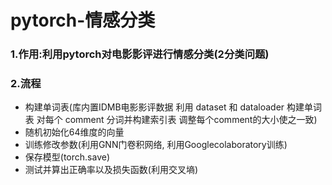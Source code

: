 # pytorch-情感分类
### 1.作用:利用pytorch对电影影评进行情感分类(2分类问题)
### 2.流程

  * 构建单词表(库内置IDMB电影影评数据 利用 dataset 和 dataloader 构建单词表 对每个 comment 分词并构建索引表 调整每个comment的大小使之一致)
  * 随机初始化64维度的向量 
  * 训练修改参数(利用GNN门卷积网络, 利用Googlecolaboratory训练) 
  * 保存模型(torch.save) 
  * 测试并算出正确率以及损失函数(利用交叉墒)
